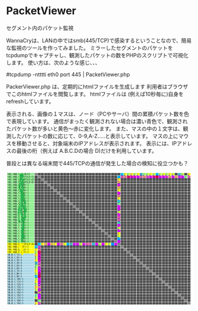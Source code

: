 # PacketViewer
セグメント内のパケット監視

WannaCryは、LANの中ではsmb(445/TCP)で感染するということなので、簡易な監視のツールを作ってみました。
ミラーしたセグメントのパケットをtcpdumpでキャプチャし、観測したパケットの数をPHPのスクリプトで可視化します。
使い方は、次のような感じ、、、

#tcpdump -ntttti eth0 port 445 | PacketViewer.php

PackerViewer.php は、定期的にhtmlファイルを生成します
利用者はブラウザでこのhtmlファイルを閲覧します。
htmlファイルは (例えば10秒毎に)自身をrefreshしています。

表示される、画像の１マスは、ノード（PCやサーバ）間の累積パケット数を色で表現しています。
通信がまったく観測されない場合は濃い青色で、観測されたパケット数が多いと黄色～赤に変化します。
また、マスの中の１文字は、観測したパケットの数に応じて、0-9,A-Z.....と表示しています。
マスの上にマウスを移動させると、対象端末のIPアドレスが表示されます。
表示には、IPアドレスの最後の桁（例えば A.B.C.Dの場合 D)だけを利用しています。

普段とは異なる端末間で445/TCPの通信が発生した場合の検知に役立つかも？

![表示例](https://github.com/crescentvenus/PacketViewer/blob/master/p445.png)
